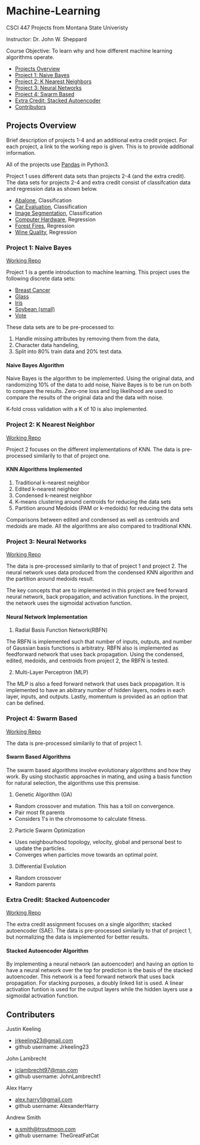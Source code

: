 # Machine-Learning
CSCI 447 Projects from Montana State Univeristy

Instructor: Dr. John W. Sheppard

Course Objective: To learn why and how different machine learning algorithms operate.

* [Projects Overview](#projects-overview)
* [Project 1: Naive Bayes](#project-1-naive-bayes)
* [Project 2: K Nearest Neighbors](#project-2-k-nearest-neighbor)
* [Project 3: Neural Networks](#project-3-neural-networks)
* [Project 4: Swarm Based](#project-4-swarm-based)
* [Extra Credit: Stacked Autoencoder](#extra-credit-stacked-autoencoder)
* [Contributors](#contributers)

## Projects Overview
Brief description of projects 1-4 and an additional extra credit project. For each project, a link to the working repo is given. This is to provide additional information.

All of the projects use [Pandas](https://pandas.pydata.org/pandas-docs/stable/) in Python3.

Project 1 uses different data sets than projects 2-4 (and the extra credit). The data sets for projects 2-4 and extra credit consist of classifcation data and regression data as shown below.
* [Abalone](https://archive.ics.uci.edu/ml/datasets/Abalone), Classification
* [Car Evaluation](https://archive.ics.uci.edu/ml/datasets/Car+Evaluation), Classification
* [Image Segmentation](https://archive.ics.uci.edu/ml/datasets/Image+Segmentation), Classification
* [Computer Hardware](https://archive.ics.uci.edu/ml/datasets/Computer+Hardware), Regression
* [Forest Fires](https://archive.ics.uci.edu/ml/datasets/Forest+Fires), Regression
* [Wine Quality](https://archive.ics.uci.edu/ml/datasets/Wine+Quality), Regression

### Project 1: Naive Bayes
[Working Repo](https://github.com/AlexanderHarry/CSCI_447_Machine_Learning.git)


Project 1 is a gentle introduction to machine learning. This project uses the following discrete data sets:
* [Breast Cancer](https://archive.ics.uci.edu/ml/datasets/Breast+Cancer+Wisconsin+/%28Original/%29)
* [Glass](https://archive.ics.uci.edu/ml/datasets/Glass+Identification)
* [Iris](https://archive.ics.uci.edu/ml/datasets/Iris)
* [Soybean (small)](https://archive.ics.uci.edu/ml/datasets/Soybean+/%28Small/%29)
* [Vote](https://archive.ics.uci.edu/ml/datasets/Congressional+Voting+Records)

These data sets are to be pre-processed to: 
1. Handle missing attributes by removing them from the data,
2. Character data handeling,
3. Split into 80% train data and 20% test data.

#### Naive Bayes Algorithm
Naive Bayes is the algorithm to be implemented. Using the original data, and randomizing 10% of the data to add noise, Naive Bayes is to be run on both to compare the results. Zero-one loss and log likelihood are used to compare the results of the original data and the data with noise.

K-fold cross validation with a K of 10 is also implemented. 


### Project 2: K Nearest Neighbor
[Working Repo](https://github.com/Jrkeeling23/CSCI-447-Machine-Learning-P2.git)


Project 2 focuses on the different implementations of KNN. 
The data is pre-processed similarily to that of project one. 

#### KNN Algorithms Implemented
1. Traditional k-nearest neighbor
2. Edited k-nearest neighbor
3. Condensed k-nearest neighbor
4. K-means clustering around centroids for reducing the data sets
5. Partition around Medoids (PAM or k-medoids) for reducing the data sets

Comparisons between edited and condensed as well as centroids and medoids are made. All the algorithms are also compared to traditional KNN.


### Project 3: Neural Networks
[Working Repo](https://github.com/Jrkeeling23/CSCI-447-Machine-Learning-P3.git)


The data is pre-processed similarily to that of project 1 and project 2. The neural network uses data produced from the condensed KNN algorithm and the partition around medoids result. 

The key concepts that are to implemented in this project are feed forward neural network, back propagation, and activation functions. In the project, the network uses the sigmoidal activation function.


#### Neural Network Implementation
1. Radial Basis Function Network(RBFN)

The RBFN is implemented such that number of inputs, outputs, and number of Gaussian basis functions is arbitratry. RBFN also is implemented as feedforward network that uses back propagation. Using the condensed, edited, medoids, and centroids from project 2, the RBFN is tested. 

2. Multi-Layer Perceptron (MLP)

The MLP is also a feed forward network that uses back propagation. It is implemented to have an abitrary number of hidden layers, nodes in each layer, inputs, and outputs. Lastly, momentum is provided as an option that can be defined.


### Project 4: Swarm Based 
[Working Repo](https://github.com/Jrkeeling23/CSCI-447-Machine-Learning-P4.git)

The data is pre-processed similarily to that of project 1.

#### Swarm Based Algorithms
The swarm based algorithms involve evolutionary algorithms and how they work. By using stochastic approaches in mating, and using a basis function for natural selection, the algorithms use this premsise. 

1. Genetic Algorithm (GA)
* Random crossover and mutation. This has a toll on convergence.
* Pair most fit parents 
* Considers 1's in the chromosome to calculate fitness.
2. Particle Swarm Optimization
* Uses neighbourhood topology, velocity, global and personal best to update the particles. 
* Converges when particles move towards an optimal point.
3. Differential Evolution
* Random crossover
* Random parents

### Extra Credit: Stacked Autoencoder
[Working Repo](https://github.com/Jrkeeling23/CSCI-447-Machine-Learning-Extra.git)

The extra credit assignment focuses on a single algorithm; stacked autoencoder (SAE). 
The data is pre-processed similarily to that of project 1, but normalizing the data is implemented for better results.

#### Stacked Autoencoder Algorithm
By implementing a neural network (an autoencoder) and having an option to have a neural network over the top for prediction is the basis of the stacked autoencoder. 
This network is a feed forward network that uses back propagation. For stacking purposes, a doubly linked list is used. 
A linear activation funtion is used for the output layers while the hidden layers use a sigmoidal activation function. 


## Contributers
Justin Keeling
* jrkeeling23@gmail.com
* github username: Jrkeeling23

John Lambrecht
* jclambrecht97@msn.com
* github username: JohnLambrecht1

Alex Harry
* alex.harry1@gmail.com
* github username: AlexanderHarry

Andrew Smith
* a.smith@troutmoon.com
* github username: TheGreatFatCat
